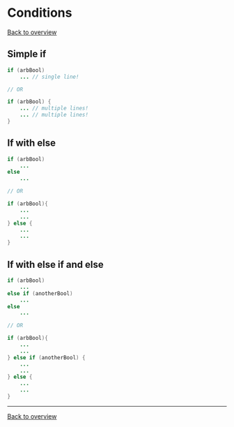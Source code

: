 # Conditions
[Back to overview](./00_Java_SyntaxGuide)

## Simple **if**
```java
if (arbBool)
    ... // single line!

// OR

if (arbBool) {
    ... // multiple lines!
    ... // multiple lines!
}
```

## If with **else**
```java
if (arbBool)
    ...
else
    ...

// OR

if (arbBool){
    ...
    ...
} else {
    ...
    ...
}
```

## If with **else if** and else
```java
if (arbBool)
    ...
else if (anotherBool)
    ...
else
    ...

// OR

if (arbBool){
    ...
    ...
} else if (anotherBool) {
    ...
    ...
} else {
    ...
    ...
}
```

---

[Back to overview](./00_Java_SyntaxGuide)
